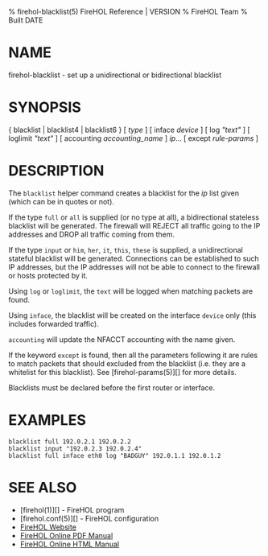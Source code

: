 % firehol-blacklist(5) FireHOL Reference | VERSION
% FireHOL Team
% Built DATE

# NAME

firehol-blacklist - set up a unidirectional or bidirectional blacklist

# SYNOPSIS

{ blacklist | blacklist4 | blacklist6 } [ *type* ] [ inface *device* ] [ log *"text"* ] [ loglimit *"text"* ] [ accounting *accounting_name* ] *ip*... [ except *rule-params* ]


# DESCRIPTION


The `blacklist` helper command creates a blacklist for the *ip* list given
(which can be in quotes or not).

If the type `full` or `all` is supplied (or no type at all), a bidirectional
stateless blacklist will be generated. The firewall will REJECT all traffic
going to the IP addresses and DROP all traffic coming from them.

If the type `input` or `him`, `her`, `it`, `this`, `these` is supplied,
a unidirectional stateful blacklist will be generated. Connections can be
established to such IP addresses, but the IP addresses will not be able to
connect to the firewall or hosts protected by it.

Using `log` or `loglimit`, the `text` will be logged when matching packets
are found.

Using `inface`, the blacklist will be created on the interface `device` only
(this includes forwarded traffic).

`accounting` will update the NFACCT accounting with the name given.

If the keyword `except` is found, then all the parameters following it are
rules to match packets that should excluded from the blacklist (i.e. they
are a whitelist for this blacklist). See [firehol-params(5)][] for more
details.

Blacklists must be declared before the first router or interface.


# EXAMPLES

~~~~
blacklist full 192.0.2.1 192.0.2.2
blacklist input "192.0.2.3 192.0.2.4"
blacklist full inface eth0 log "BADGUY" 192.0.1.1 192.0.1.2
~~~~

# SEE ALSO

* [firehol(1)][] - FireHOL program
* [firehol.conf(5)][] - FireHOL configuration
* [FireHOL Website](http://firehol.org/)
* [FireHOL Online PDF Manual](http://firehol.org/firehol-manual.pdf)
* [FireHOL Online HTML Manual](http://firehol.org/manual)
